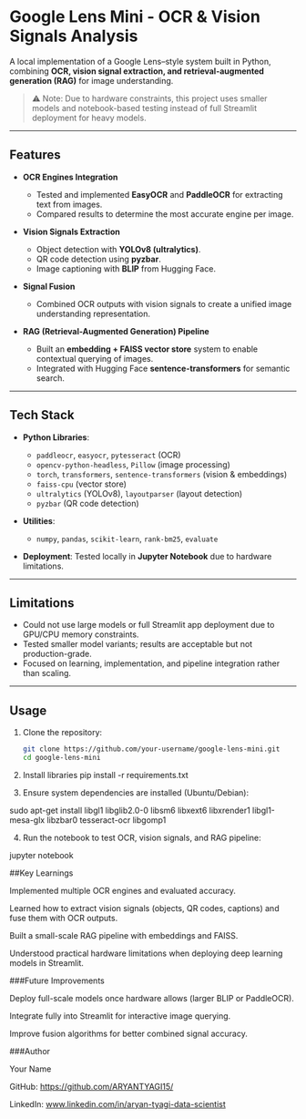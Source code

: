 # Google Lens Mini - OCR & Vision Signals Analysis

A local implementation of a Google Lens–style system built in Python, combining **OCR, vision signal extraction, and retrieval-augmented generation (RAG)** for image understanding.  

> ⚠️ Note: Due to hardware constraints, this project uses smaller models and notebook-based testing instead of full Streamlit deployment for heavy models.

---

## Features

- **OCR Engines Integration**  
  - Tested and implemented **EasyOCR** and **PaddleOCR** for extracting text from images.  
  - Compared results to determine the most accurate engine per image.  

- **Vision Signals Extraction**  
  - Object detection with **YOLOv8 (ultralytics)**.  
  - QR code detection using **pyzbar**.  
  - Image captioning with **BLIP** from Hugging Face.  

- **Signal Fusion**  
  - Combined OCR outputs with vision signals to create a unified image understanding representation.  

- **RAG (Retrieval-Augmented Generation) Pipeline**  
  - Built an **embedding + FAISS vector store** system to enable contextual querying of images.  
  - Integrated with Hugging Face **sentence-transformers** for semantic search.  

---

## Tech Stack

- **Python Libraries**:  
  - `paddleocr`, `easyocr`, `pytesseract` (OCR)  
  - `opencv-python-headless`, `Pillow` (image processing)  
  - `torch`, `transformers`, `sentence-transformers` (vision & embeddings)  
  - `faiss-cpu` (vector store)  
  - `ultralytics` (YOLOv8), `layoutparser` (layout detection)  
  - `pyzbar` (QR code detection)  

- **Utilities**:  
  - `numpy`, `pandas`, `scikit-learn`, `rank-bm25`, `evaluate`  

- **Deployment**: Tested locally in **Jupyter Notebook** due to hardware limitations.  

---

## Limitations

- Could not use large models or full Streamlit app deployment due to GPU/CPU memory constraints.  
- Tested smaller model variants; results are acceptable but not production-grade.  
- Focused on learning, implementation, and pipeline integration rather than scaling.  

---

## Usage

1. Clone the repository:
   ```bash
   git clone https://github.com/your-username/google-lens-mini.git
   cd google-lens-mini

2. Install libraries
pip install -r requirements.txt

3. Ensure system dependencies are installed (Ubuntu/Debian):

sudo apt-get install libgl1 libglib2.0-0 libsm6 libxext6 libxrender1 libgl1-mesa-glx libzbar0 tesseract-ocr libgomp1

4. Run the notebook to test OCR, vision signals, and RAG pipeline:

jupyter notebook

##Key Learnings

Implemented multiple OCR engines and evaluated accuracy.

Learned how to extract vision signals (objects, QR codes, captions) and fuse them with OCR outputs.

Built a small-scale RAG pipeline with embeddings and FAISS.

Understood practical hardware limitations when deploying deep learning models in Streamlit.


###Future Improvements

Deploy full-scale models once hardware allows (larger BLIP or PaddleOCR).

Integrate fully into Streamlit for interactive image querying.

Improve fusion algorithms for better combined signal accuracy.

###Author

Your Name

GitHub: https://github.com/ARYANTYAGI15/

LinkedIn: www.linkedin.com/in/aryan-tyagi-data-scientist
